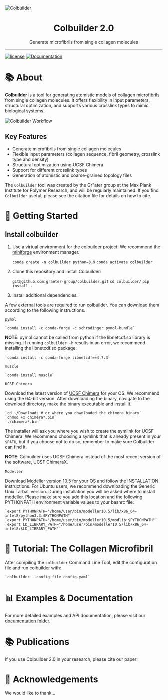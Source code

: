 ![Colbuilder](path/to/logo.png)

<div align="center">
    <h1>Colbuilder 2.0</h1>
    <p>Generate microfibrils from single collagen molecules</p>
</div>

---

[![license](https://img.shields.io/badge/License-MIT-blue.svg)](http://www.apache.org/licenses/LICENSE-2.0)
[![Documentation](https://img.shields.io/badge/docs-latest-brightgreen.svg)](https://github.com/graeter-group/colbuilder/tree/debora-monego-patch-1/docs)

# 📚 About

**Colbuilder** is a tool for generating atomistic models of collagen microfibrils from single collagen molecules. It offers flexibility in input parameters, structural optimization, and supports various crosslink types to mimic biological systems.

![Colbuilder Workflow](https://github.com/user-attachments/assets/24de0b10-162f-48ea-a7ef-d4663c134735)

## Key Features

- Generate microfibrils from single collagen molecules
- Flexible input parameters (collagen sequence, fibril geometry, crosslink type and density)
- Structural optimization using UCSF Chimera
- Support for different crosslink types
- Generation of atomistic and coarse-grained topology files

The `Colbuilder` tool was created by the Gr\"ater group at the Max Plank Institute for Polymer Research, and will be regularly maintained.
If you find `Colbuilder` useful, please see the citation file for details on how to cite.

# 🚀 Getting Started

## Install colbuilder

1. Use a virtual environment for the colbuilder project. We recommend the [miniforge](https://github.com/conda-forge/miniforge) environment manager.
    
    `conda create -n colbuilder python=3.9`
    `conda activate colbuilder`

2. Clone this repository and install Colbuilder:

    `git@github.com:graeter-group/colbuilder.git`
    `cd colbuilder/`
    `pip install .`

3. Install additional dependencies:

A few external tools are required to run colbuilder. You can download them according to the following instructions.

`pymol`

    `conda install -c conda-forge -c schrodinger pymol-bundle`

**NOTE**: pymol cannot be called from python if the libnetcdf.so library is missing. If running `colbuilder -h` results in an error, we recommend installing the libnetcdf.so package:

    `conda install -c conda-forge libnetcdf==4.7.3`

`muscle`

    `conda install muscle`

`UCSF Chimera`

Download the latest version of [UCSF Chimera](https://www.cgl.ucsf.edu/chimera/download.html) for your OS. We recommend using the 64-bit version. After downloading the binary, navigate to the download directory, make the binary executable and install it. 

    `cd ~/Downloads # or where you downloaded the chimera binary`
    `chmod +x chimera*.bin`
    `./chimera*.bin`

The installer will ask you where you wish to create the symlink for UCSF Chimera. We recommend choosing a symlink that is already present in your `$PATH`, but if you choose not to do so, remember to make sure Colbuilder can find it.

**NOTE**: Colbuilder uses UCSF Chimera instead of the most recent version of the software, UCSF ChimeraX. 

`Modeller`

Download [Modeller version 10.5](https://salilab.org/modeller/download_installation.html) for your OS and follow the INSTALLATION instructions. For Ubuntu users, we recommend downloading the Generic Unix Tarball version. During installation you will be asked where to install modeller. Please make sure you add this location and the following PYTHONPATH environment variable values to your bashrc file:

    `export PYTHONPATH="/home/user/bin/modeller10.5/lib/x86_64-intel8/python3.3:$PYTHONPATH"`
    `export PYTHONPATH="/home/user/bin/modeller10.5/modlib:$PYTHONPATH"`
    `export LD_LIBRARY_PATH="/home/user/bin/modeller10.5/lib/x86_64-intel8:$LD_LIBRARY_PATH"`

# 📖 Tutorial: The Collagen Microfibril

After compiling the `colbuilder` Command Line Tool, edit the configuration file and run colbuilder with:

    `colbuilder --config_file config.yaml`

# 📊 Examples & Documentation

For more detailed examples and API documentation, please visit our [documentation folder](https://github.com/graeter-group/colbuilder/tree/debora-monego-patch-1/docs).

# 📚 Publications

If you use Colbuilder 2.0 in your research, please cite our paper:


# 🙏 Acknowledgements

We would like to thank...
